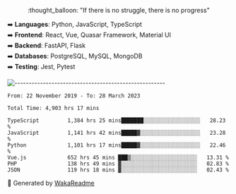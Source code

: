 <p align="center"> 
  :thought_balloon: "If there is no struggle, there is no progress"
</p>

<p align="left">
  ➡️ <strong>Languages</strong>: Python, JavaScript, TypeScript<br>
  ➡️ <strong>Frontend</strong>: React, Vue, Quasar Framework, Material UI<br>
  ➡️ <strong>Backend</strong>: FastAPI, Flask<br>
  ➡️ <strong>Databases</strong>: PostgreSQL, MySQL, MongoDB<br>
  ➡️ <strong>Testing</strong>: Jest, Pytest<br>
</p>

![-----------------------------------------------------](https://raw.githubusercontent.com/andreasbm/readme/master/assets/lines/vintage.png)

<!--START_SECTION:waka-->

```text
From: 22 November 2019 - To: 28 March 2023

Total Time: 4,903 hrs 17 mins

TypeScript         1,384 hrs 25 mins███████░░░░░░░░░░░░░░░░░░   28.23 %
JavaScript         1,141 hrs 42 mins█████▓░░░░░░░░░░░░░░░░░░░   23.28 %
Python             1,101 hrs 17 mins█████▓░░░░░░░░░░░░░░░░░░░   22.46 %
Vue.js             652 hrs 45 mins ███▒░░░░░░░░░░░░░░░░░░░░░   13.31 %
PHP                138 hrs 49 mins ▓░░░░░░░░░░░░░░░░░░░░░░░░   02.83 %
JSON               119 hrs 18 mins ▓░░░░░░░░░░░░░░░░░░░░░░░░   02.43 %
```

<!--END_SECTION:waka-->


🚀 Generated by [WakaReadme](https://github.com/athul/waka-readme)
